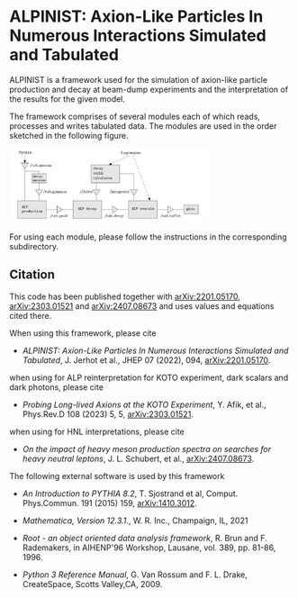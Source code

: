 ALPINIST: Axion-Like Particles In Numerous Interactions Simulated and Tabulated
===============================================================================

ALPINIST is a framework used for the simulation of axion-like particle production and decay at beam-dump experiments and the interpretation of the results for the given model.

The framework comprises of several modules each of which reads, processes and writes tabulated data. The modules are used in the order sketched in the following figure.

<img src="schema.png" alt="schema"  width="70%">

For using each module, please follow the instructions in the corresponding subdirectory.

Citation
-----------------

This code has been published together with [arXiv:2201.05170][2201.05170], [arXiv:2303.01521][2303.01521] and [arXiv:2407.08673][2407.08673] and uses values and equations cited there.

When using this framework, please cite

- <em>ALPINIST: Axion-Like Particles In Numerous Interactions Simulated and Tabulated</em>, J. Jerhot et al., JHEP 07 (2022), 094, [arXiv:2201.05170][2201.05170].

when using for ALP reinterpretation for KOTO experiment, dark scalars and dark photons, please cite

- <em>Probing Long-lived Axions at the KOTO Experiment</em>, Y. Afik, et al., Phys.Rev.D 108 (2023) 5, 5, [arXiv:2303.01521][2303.01521].

when using for HNL interpretations, please cite

- <em>On the impact of heavy meson production spectra on searches for heavy neutral leptons</em>, J. L. Schubert, et al., [arXiv:2407.08673][2407.08673].

The following external software is used by this framework

- <em>An Introduction to PYTHIA 8.2</em>, T. Sjostrand et al, Comput. Phys.Commun. 191 (2015) 159, [arXiv:1410.3012][1410.3012].

- <em>Mathematica, Version 12.3.1.</em>, W. R. Inc., Champaign, IL, 2021

- <em>Root - an object oriented data analysis framework</em>, R. Brun and F. Rademakers, in AIHENP'96 Workshop, Lausane, vol. 389, pp. 81-86, 1996.

- <em>Python 3 Reference Manual</em>, G. Van Rossum and F. L. Drake,  CreateSpace, Scotts Valley,CA, 2009.

[2201.05170]: https://arxiv.org/abs/2201.05170
[2303.01521]: https://arxiv.org/abs/2303.01521
[2407.08673]: https://arxiv.org/abs/2407.08673
[1410.3012]: https://arxiv.org/abs/1410.3012v1